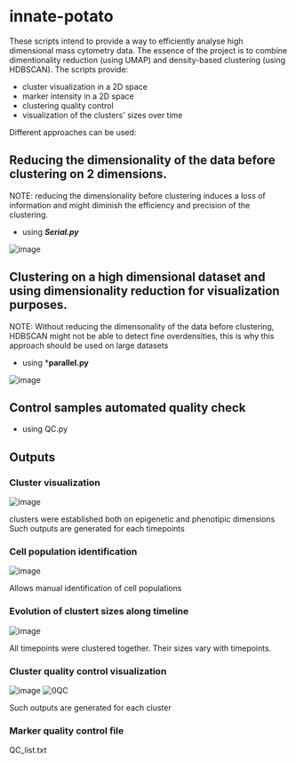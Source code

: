 # innate-potato
These scripts intend to provide a way to efficiently analyse high dimensional mass cytometry data.
The essence of the project is to combine dimentionality reduction (using UMAP) and density-based clustering (using HDBSCAN). 
The scripts provide:
* cluster visualization in a 2D space
* marker intensity in a 2D space
* clustering quality control
* visualization of the clusters' sizes over time

Different approaches can be used:

## Reducing the dimensionality of the data before clustering on 2 dimensions. 
NOTE: reducing the dimensionality before clustering induces a loss of information and might diminish the efficiency and precision of the clustering.
* using ***Serial.py***

![image](https://user-images.githubusercontent.com/66411147/137888387-30fc2a02-c250-4d10-9d19-76459a2be03f.png)


## Clustering on a high dimensional dataset and using dimensionality reduction for visualization purposes.
NOTE: Without reducing the dimensonality of the data before clustering, HDBSCAN might not be able to detect fine overdensities, this is why this approach should be used on large datasets 
* using ***parallel.py**

![image](https://user-images.githubusercontent.com/66411147/137888441-6d5ba92e-5604-4203-add8-e9fdeb71ed63.png)


## Control samples automated quality check
* using QC.py

## Outputs

### Cluster visualization

![image](https://user-images.githubusercontent.com/66411147/137884030-9ee6f83d-b440-485e-bfa1-92d58392adda.png)

clusters were established both on epigenetic and phenotipic dimensions
Such outputs are generated for each timepoints

### Cell population identification

![image](https://user-images.githubusercontent.com/66411147/137884190-304e7faf-ea32-435c-9764-05def11cf8c6.png)

Allows manual identification of cell populations

### Evolution of clustert sizes along timeline

![image](https://user-images.githubusercontent.com/66411147/137884285-32f91434-9e85-40d5-ac41-b4c94151f49d.png)

All timepoints were clustered together. Their sizes vary with timepoints. 

### Cluster quality control visualization

![image](https://user-images.githubusercontent.com/66411147/137884372-824352bd-a2a6-46e4-b7ab-fd3cb0a03830.png)
![0QC](https://user-images.githubusercontent.com/66411147/137885696-435629e3-9b87-4a6f-9b80-6cb5840cf813.png)


Such outputs are generated for each cluster

### Marker quality control file 

QC_list.txt 





